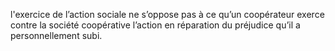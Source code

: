 l'exercice de l’action sociale ne s’oppose pas à ce qu’un coopérateur exerce contre la société coopérative l’action en réparation du préjudice qu’il a personnellement subi.